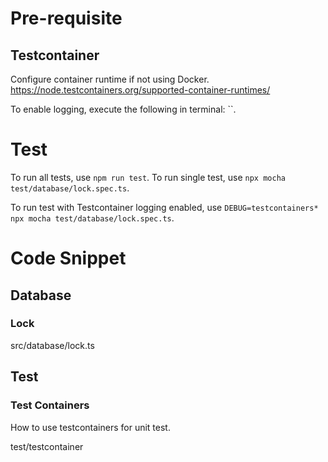 

# Pre-requisite
## Testcontainer
Configure container runtime if not using Docker.
https://node.testcontainers.org/supported-container-runtimes/

To enable logging, execute the following in terminal:
``.


# Test
To run all tests, use `npm run test`.
To run single test, use `npx mocha test/database/lock.spec.ts`.

To run test with Testcontainer logging enabled, use `DEBUG=testcontainers* npx mocha test/database/lock.spec.ts`.


# Code Snippet
## Database
### Lock
src/database/lock.ts

## Test
### Test Containers
How to use testcontainers for unit test.

test/testcontainer


